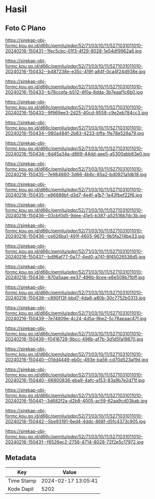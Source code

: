 # Hasil

## Foto C Plano

https://sirekap-obj-formc.kpu.go.id/d66c/pemilu/pdpr/52/71/03/10/11/5271031011010-20240216-150431--1fec5cbc-01f3-4f29-8028-1e54df9962a6.jpg

https://sirekap-obj-formc.kpu.go.id/d66c/pemilu/pdpr/52/71/03/10/11/5271031011010-20240216-150432--b487238e-e35c-419f-a84f-0ca4f24d938e.jpg

https://sirekap-obj-formc.kpu.go.id/d66c/pemilu/pdpr/52/71/03/10/11/5271031011010-20240216-150433--b78ccefa-b512-4f0a-8dda-3b7eaaf1c6b0.jpg

https://sirekap-obj-formc.kpu.go.id/d66c/pemilu/pdpr/52/71/03/10/11/5271031011010-20240216-150433--9f969ee3-2d25-40cd-9558-c9e2eb784cc3.jpg

https://sirekap-obj-formc.kpu.go.id/d66c/pemilu/pdpr/52/71/03/10/11/5271031011010-20240216-150434--980a484f-2b83-4233-bffa-1fe78e526a79.jpg

https://sirekap-obj-formc.kpu.go.id/d66c/pemilu/pdpr/52/71/03/10/11/5271031011010-20240216-150434--6d45a34a-d869-44dd-aee5-a5300abb63e0.jpg

https://sirekap-obj-formc.kpu.go.id/d66c/pemilu/pdpr/52/71/03/10/11/5271031011010-20240216-150435--7e984660-3d66-4b6c-85a2-bd0921a1db18.jpg

https://sirekap-obj-formc.kpu.go.id/d66c/pemilu/pdpr/52/71/03/10/11/5271031011010-20240216-150435--e96688bf-d3d7-4e4f-a1b7-1e43fbef22f6.jpg

https://sirekap-obj-formc.kpu.go.id/d66c/pemilu/pdpr/52/71/03/10/11/5271031011010-20240216-150436--03cbf0d5-9dee-41e5-b387-a52516b7dc3b.jpg

https://sirekap-obj-formc.kpu.go.id/d66c/pemilu/pdpr/52/71/03/10/11/5271031011010-20240216-150436--ce626ba1-491f-4605-9672-9b5fa214be33.jpg

https://sirekap-obj-formc.kpu.go.id/d66c/pemilu/pdpr/52/71/03/10/11/5271031011010-20240216-150437--bd96af77-0a77-4ed0-a741-8f45026536d5.jpg

https://sirekap-obj-formc.kpu.go.id/d66c/pemilu/pdpr/52/71/03/10/11/5271031011010-20240216-150438--870a5aae-ee37-496b-8cee-e6e509b7fbff.jpg

https://sirekap-obj-formc.kpu.go.id/d66c/pemilu/pdpr/52/71/03/10/11/5271031011010-20240216-150438--c890f13f-bbd7-4da8-a80b-30c7752b0313.jpg

https://sirekap-obj-formc.kpu.go.id/d66c/pemilu/pdpr/52/71/03/10/11/5271031011010-20240216-150439--7e74809e-4c24-4d5a-9be2-5c78aeaac47f.jpg

https://sirekap-obj-formc.kpu.go.id/d66c/pemilu/pdpr/52/71/03/10/11/5271031011010-20240216-150439--f0416728-9bcc-496b-af7b-3d1d5fa19870.jpg

https://sirekap-obj-formc.kpu.go.id/d66c/pemilu/pdpr/52/71/03/10/11/5271031011010-20240216-150440--01dd4449-eb0c-493e-ba56-cd70d523af9d.jpg

https://sirekap-obj-formc.kpu.go.id/d66c/pemilu/pdpr/52/71/03/10/11/5271031011010-20240216-150440--66800838-eba9-4afc-a153-83a9b7e2d71f.jpg

https://sirekap-obj-formc.kpu.go.id/d66c/pemilu/pdpr/52/71/03/10/11/5271031011010-20240216-150441--3d682f2a-d2b8-4005-ac59-62aa9cd03bab.jpg

https://sirekap-obj-formc.kpu.go.id/d66c/pemilu/pdpr/52/71/03/10/11/5271031011010-20240216-150442--5be93191-6ed4-4ddc-868f-d5fc4373c905.jpg

https://sirekap-obj-formc.kpu.go.id/d66c/pemilu/pdpr/52/71/03/10/11/5271031011010-20240216-150431--f6526ec2-2756-4714-8028-72f2e5c17972.jpg


## Metadata

| Key        | Value               |
| ---------- | ------------------- |
| Time Stamp | 2024-02-17 13:05:41 |
| Kode Dapil | 5202                |



